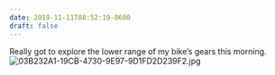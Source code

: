 ```yaml
---
date: 2019-11-11T08:52:19-0600
draft: false
---
```


Really got to explore the lower range of my bike’s gears this morning. ![03B232A1-19CB-4730-9E97-9D1FD2D239F2.jpg](https://ianwhitney.micro.blog/uploads/2019/dc21f223af.jpg)

